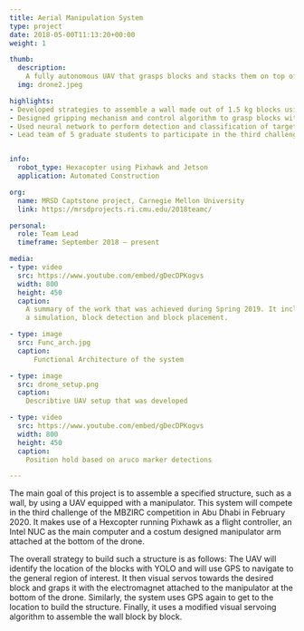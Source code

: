 ```yaml
---
title: Aerial Manipulation System
type: project
date: 2018-05-00T11:13:20+00:00
weight: 1

thumb:
  description: 
    A fully autonomous UAV that grasps blocks and stacks them on top of each other
  img: drone2.jpeg

highlights:
- Developed strategies to assemble a wall made out of 1.5 kg blocks using a hexcopter and manipulator
- Designed gripping mechanism and control algorithm to grasp blocks with an electromagnet
- Used neural network to perform detection and classification of target objects
- Lead team of 5 graduate students to participate in the third challenge of the MBZIRC competition


info:
  robot_type: Hexacopter using Pixhawk and Jetson
  application: Automated Construction

org:
  name: MRSD Captstone project, Carnegie Mellon University
  link: https://mrsdprojects.ri.cmu.edu/2018teamc/

personal:
  role: Team Lead
  timeframe: September 2018 – present

media:
- type: video
  src: https://www.youtube.com/embed/gDecDPKogvs
  width: 800
  height: 450
  caption: 
    A summary of the work that was achieved during Spring 2019. It includes
    a simulation, block detection and block placement.

- type: image
  src: Func_arch.jpg
  caption: 
      Functional Architecture of the system

- type: image 
  src: drone_setup.png
  caption: 
    Describtive UAV setup that was developed

- type: video
  src: https://www.youtube.com/embed/gDecDPKogvs
  width: 800
  height: 450
  caption: 
    Position hold based on aruco marker detections 

---
```


The main goal of this project is to assemble a specified structure, such as a wall, by using a UAV equipped with a manipulator. This system will compete in the third challenge of the MBZIRC competition in Abu Dhabi in February 2020. It makes use of a Hexcopter running Pixhawk as a flight controller, an Intel NUC as the main computer and a costum designed manipulator arm attached at the bottom of the drone. 

The overall strategy to build such a structure is as follows: The UAV will identify the location of the blocks with YOLO and will use GPS to navigate to the general region of interest. It then visual servos towards the desired block and graps it with the electromagnet attached to the manipulator at the bottom of the drone. Similarly, the system uses GPS again to get to the location to build the structure. Finally, it uses a modified visual servoing algorithm to assemble the wall block by block. 